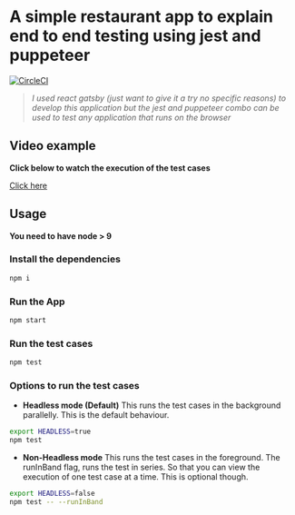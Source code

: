 # A simple restaurant app to explain end to end testing using jest and puppeteer 
[![CircleCI](https://circleci.com/gh/Nikhil-Kumaran/e2e-ui-testing/tree/master.svg?style=svg)](https://circleci.com/gh/Nikhil-Kumaran/e2e-ui-testing/tree/master)

> *I used react gatsby (just want to give it a try no specific reasons) to develop this application but the jest and puppeteer combo can be used to test any application that runs on the browser*

## Video example

**Click below to watch the execution of the test cases**

[Click here](https://drive.google.com/file/d/1dN5VRUiCY6BRG0dzE7R56X-si1Ox0BSC/preview "Test cases execution video")

## Usage

**You need to have node > 9**

### Install the dependencies

```sh
npm i
```

### Run the App

```sh
npm start
```

### Run the test cases

```sh
npm test
```

### Options to run the test cases

- **Headless mode (Default)**
This runs the test cases in the background parallelly. This is the default behaviour.

```sh
export HEADLESS=true
npm test
```

- **Non-Headless mode**
This runs the test cases in the foreground. The runInBand flag, runs the test in series. So that you can view the execution of one test case at a time. This is optional though.

```sh
export HEADLESS=false
npm test -- --runInBand
```
